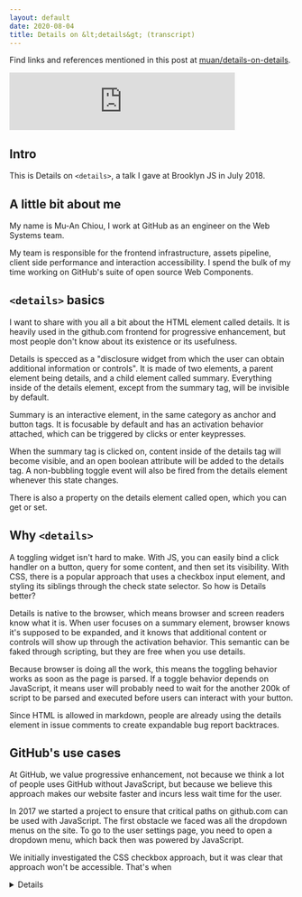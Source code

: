```yaml
---
layout: default
date: 2020-08-04
title: Details on &lt;details&gt; (transcript)
---
```


Find links and references mentioned in this post at [muan/details-on-details](https://github.com/muan/details-on-details).

<iframe src="https://anchor.fm/muan/embed/episodes/Details-on-details-English-ehlu8i/a-a2s4pnu" height="102px" width="400px" frameborder="0" scrolling="no"></iframe>

## Intro

This is Details on `<details>`, a talk I gave at Brooklyn JS in July 2018.

## A little bit about me

My name is Mu-An Chiou, I work at GitHub as an engineer on the Web Systems team.

My team is responsible for the frontend infrastructure, assets pipeline, client side performance and interaction accessibility. I spend the bulk of my time working on GitHub's suite of open source Web Components.

## `<details>` basics

I want to share with you all a bit about the HTML element called details. It is heavily used in the github.com frontend for progressive enhancement, but most people don't know about its existence or its usefulness.

Details is specced as a "disclosure widget from which the user can obtain additional information or controls". It is made of two elements, a parent element being details, and a child element called summary. Everything inside of the details element, except from the summary tag, will be invisible by default.

Summary is an interactive element, in the same category as anchor and button tags. It is focusable by default and has an activation behavior attached, which can be triggered by clicks or enter keypresses.

When the summary tag is clicked on, content inside of the details tag will become visible, and an open boolean attribute will be added to the details tag. A non-bubbling toggle event will also be fired from the details element whenever this state changes.

There is also a property on the details element called open, which you can get or set.

## Why `<details>`

A toggling widget isn't hard to make. With JS, you can easily bind a click handler on a button, query for some content, and then set its visibility. With CSS, there is a popular approach that uses a checkbox input element, and styling its siblings through the check state selector. So how is Details better?

Details is native to the browser, which means browser and screen readers know what it is. When user focuses on a summary element, browser knows it's supposed to be expanded, and it knows that additional content or controls will show up through the activation behavior. This semantic can be faked through scripting, but they are free when you use details.

Because browser is doing all the work, this means the toggling behavior works as soon as the page is parsed. If a toggle behavior depends on JavaScript, it means user will probably need to wait for the another 200k of script to be parsed and executed before users can interact with your button.

Since HTML is allowed in markdown, people are already using the details element in issue comments to create expandable bug report backtraces.

## GitHub's use cases

At GitHub, we value progressive enhancement, not because we think a lot of people uses GitHub without JavaScript, but because we believe this approach makes our website faster and incurs less wait time for the user.

In 2017 we started a project to ensure that critical paths on github.com can be used with JavaScript. The first obstacle we faced was all the dropdown menus on the site. To go to the user settings page, you need to open a dropdown menu, which back then was powered by JavaScript.

We initially investigated the CSS checkbox approach, but it was clear that approach won't be accessible. That's when <details> came into play.

We quickly started prototyping a dropdown menu with the details element. There were only two features missing: first, the ability to click anywhere to close a menu, and second, pressing escape to close a menu.

Inevitably a keyboard shortcut requires JavaScript, but we were able to create an overlay for users to click on by simply expanding the summary with CSS through a pseudo element when details is open.

With that, we were able to delete dropdown menu code.

Soon after, we started looking into places where a disclosure interaction is used, and found many. Nowadays emoji reactions are using details element, so are the build status popovers. The build status popover used to be the one thing that annoys me daily- When I see a commit and want to check the build status, I used to have to wait for JavaScript to load before clicking on the checkmark becomes interactive, but not anymore!

We then took a step even further.

One of the most common pattern on GitHub is dialog. We decided to progressively enhance dialog as well!

To get started, we simply but a div that is styled like a dialog inside of the details element, and that gets us 50% of the way.

The other 50% is ensuring that dialog is accessible. If you have ever tried to code a dialog from scratch, you'd know how difficult it is. Because of the lack of web APIs, it is quite hard to make dialogs accessible. For this reason, we created a custom element called "details-dialog". It is meant to be used inside of a details tag, and comes with focus management, tab trapping, and ARIA attributes you'd need to make a dialog accessible.

Now if a user has JavaScript disabled and wants delete their GitHub account, they can. They are able to open a dropdown menu, go to their personal settings page, then open a dialog, and submit a form to delete their account.

## Browser compatibility

I hope at this point you are excited to try out the details element. So let's talk about browser support! According to caniuse.com, 94% of your users use browsers that have support for details. But if you really care about supporting users on IE 11 or Edge 18, you can find a link to the polyfill that we used to use, it was created by the folks at Basecamp. We had made sure the polyfill is accessible, so you should have no problems.

Other than this, unfortunately the details user agent style still is a bit of a mess, which is why we have a CSS utility that resets the disclosure triangle styling across browsers and polyfills. You can find this in my GitHub repository as well.

## Closing

In researching this talk I dug through the old HTML mailing list, and I found out that people had put in a wild amount of work not just writing the spec, but also hours and hours having heated discussions about what to call `<summary>`, and even just fighting to keep details in the official recommendation. And that was 10 years ago.

I think `<details>` is a very useful element that makes our lives as web developers much easier. For that I have the spec editors to thank for. 10 years later today, details is only used for about 2% of the web traffic. Let's change that!

Lastly, I have also given talk called "A dialog on `<dialog>`", in which I walk through the problems in the dialog element spec, the challenges around its lack of browser support, and the web APIs that are supposed to save us all from this. You can find it in my GitHub account as well.
